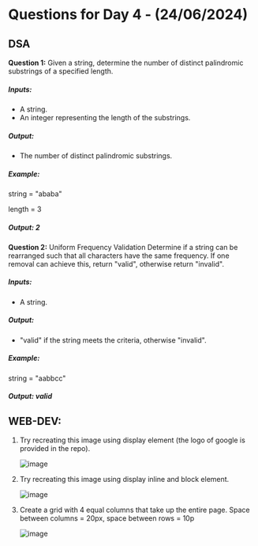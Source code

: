 # Questions for Day 4 - (24/06/2024)

## DSA

**Question 1:** Given a string, determine the number of distinct palindromic substrings of a 
specified length.
##### Inputs:
- A string.
- An integer representing the length of the substrings.
##### Output:
- The number of distinct palindromic substrings.
##### Example:
string = "ababa"

length = 3
##### Output: 2

**Question 2:** Uniform Frequency Validation Determine if a string can be rearranged such that 
all characters have the same frequency. If one removal can achieve this, return "valid", 
otherwise return "invalid".

##### Inputs:
- A string.
##### Output:
- "valid" if the string meets the criteria, otherwise "invalid".
##### Example:

string = "aabbcc"

##### Output: valid

## WEB-DEV:

1. Try recreating this image using display element (the logo of google is provided in the 
repo).

    ![image](https://github.com/upesacm/21DaysOfCode-2024/assets/133881515/ad6abc92-5bba-4c4a-b342-e3431ac31d7a)


2. Try recreating this image using display inline and block element.

    ![image](https://github.com/upesacm/21DaysOfCode-2024/assets/133881515/6d2c5efa-83de-4c70-9549-44f744da740b)


3. Create a grid with 4 equal columns that take up the entire page. Space between columns 
= 20px, space between rows = 10p

    ![image](https://github.com/upesacm/21DaysOfCode-2024/assets/133881515/51c9a75c-7a52-4b65-8749-f74c32ce5015)


